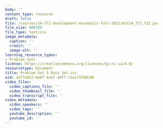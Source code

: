 ```yaml
---
body: ''
content_type: resource
draft: false
file: /courses/14-771-development-economics-fall-2021/mit14_771_f21_pset5_data.csv
file_size: 408784
file_type: text/csv
image_metadata:
  caption: ''
  credit: ''
  image-alt: ''
learning_resource_types:
- Problem Sets
license: https://creativecommons.org/licenses/by-nc-sa/4.0/
resourcetype: Document
title: Problem Set 5 Data Set.csv
uid: a5f7a652-8e6f-4aef-a0ff-11ec71768c86
video_files:
  video_captions_file: ''
  video_thumbnail_file: ''
  video_transcript_file: ''
video_metadata:
  video_speakers: ''
  video_tags: ''
  youtube_description: ''
  youtube_id: ''
---
```

